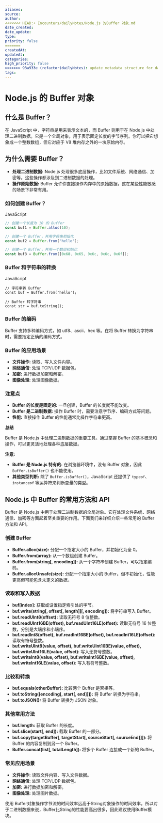 ```yaml
---
aliases: 
source: 
author: 
<<<<<<< HEAD:+ Encounters/dailyNotes/Node.js 的Buffer 对象.md
date_created: 
date_update: 
type: 
priority: false
=======
createdAt: 
updateAt: 
categories: 
high_priority: false
>>>>>>> 93a933e (refactor(dailyNotes): update metadata structure for daily notes):+ Encounters/dailyNotes/20240808131344.md
tags:
---
```

# Node.js 的 Buffer 对象

## 什么是 Buffer？

在 JavaScript 中，字符串是用来表示文本的，而 Buffer 则用于在 Node.js 中处理二进制数据。它是一个全局对象，用于表示固定长度的字节序列。你可以把它想象成一个整数数组，但它对应于 V8 堆内存之外的一块原始内存。

## 为什么需要 Buffer？

- **处理二进制数据:** Node.js 处理很多底层操作，比如文件系统、网络通信、加密等，这些操作都涉及到二进制数据的处理。
- **操作原始数据:** Buffer 允许你直接操作内存中的原始数据，这在某些性能敏感的场景下非常有用。

### 如何创建 Buffer？

JavaScript

```js
// 创建一个长度为 10 的 Buffer
const buf1 = Buffer.alloc(10);

// 创建一个 Buffer，并用字符串初始化
const buf2 = Buffer.from('hello');

// 创建一个 Buffer，并用一个数组初始化
const buf3 = Buffer.from([0x68, 0x65, 0x6c, 0x6c, 0x6f]);
```

### Buffer 和字符串的转换

JavaScript

```
// 字符串转 Buffer
const buf = Buffer.from('hello');

// Buffer 转字符串
const str = buf.toString();
```

### Buffer 的编码

Buffer 支持多种编码方式，如 utf8、ascii、hex 等。在将 Buffer 转换为字符串时，需要指定正确的编码方式。

### Buffer 的应用场景

- **文件操作:** 读取、写入文件内容。
- **网络通信:** 处理 TCP/UDP 数据包。
- **加密:** 进行数据加密和解密。
- **图像处理:** 处理图像数据。

### 注意点

- **Buffer 的长度是固定的:** 一旦创建，Buffer 的长度就不能改变。
- **Buffer 是二进制数据:** 操作 Buffer 时，需要注意字节序、编码方式等问题。
- **性能:** 直接操作 Buffer 的性能通常比操作字符串更高。

**总结**

Buffer 是 Node.js 中处理二进制数据的重要工具。通过掌握 Buffer 的基本概念和操作，可以更灵活地处理各种底层数据。

**注意:**

- **Buffer 是 Node.js 特有的:** 在浏览器环境中，没有 Buffer 对象，因此 `Buffer.isBuffer()` 也不能使用。
- **其他类型判断:** 除了 `Buffer.isBuffer()`，JavaScript 还提供了 `typeof`、`instanceof` 等运算符来判断变量的类型。

## Node.js 中 Buffer 的常用方法和 API

Buffer 是 Node.js 中用于处理二进制数据的全局对象。它在处理文件系统、网络通信、加密等方面起着至关重要的作用。下面我们来详细介绍一些常用的 Buffer 方法和 API。

### 创建 Buffer

- **Buffer.alloc(size):** 分配一个指定大小的 Buffer，并初始化为全 0。
- **Buffer.from(array):** 从一个数组创建 Buffer。
- **Buffer.from(string[, encoding]):** 从一个字符串创建 Buffer，可以指定编码。
- **Buffer.allocUnsafe(size):** 分配一个指定大小的 Buffer，但不初始化，性能更高但可能包含未定义的数据。

### 读取和写入数据

- **buf[index]:** 获取或设置指定索引处的字节。
- **buf.write(string[, offset[, length]][, encoding]):** 将字符串写入 Buffer。
- **buf.readUInt8(offset):** 读取无符号 8 位整数。
- **buf.readUInt16BE(offset), buf.readUInt16LE(offset):** 读取无符号 16 位整数，分别是大端序和小端序。
- **buf.readInt8(offset), buf.readInt16BE(offset), buf.readInt16LE(offset):** 读取有符号整数。
- **buf.writeUInt8(value, offset), buf.writeUInt16BE(value, offset), buf.writeUInt16LE(value, offset):** 写入无符号整数。
- **buf.writeInt8(value, offset), buf.writeInt16BE(value, offset), buf.writeInt16LE(value, offset):** 写入有符号整数。

### 比较和转换

- **buf.equals(otherBuffer):** 比较两个 Buffer 是否相等。
- **buf.toString([encoding[, start[, end]]]):** 将 Buffer 转换为字符串。
- **buf.toJSON():** 将 Buffer 转换为 JSON 对象。

### 其他常用方法

- **buf.length:** 获取 Buffer 的长度。
- **buf.slice(start[, end]):** 截取 Buffer 的一部分。
- **buf.copy(targetBuffer[, targetStart[, sourceStart[, sourceEnd]]]):** 将 Buffer 的内容复制到另一个 Buffer。
- **Buffer.concat(list[, totalLength]):** 将多个 Buffer 连接成一个新的 Buffer。

### 常见应用场景

- **文件操作:** 读取文件内容、写入文件数据。
- **网络通信:** 处理 TCP/UDP 数据包。
- **加密:** 进行数据加密和解密。
- **图像处理:** 处理图片数据。

使用
Buffer对象操作字节流的时间效率远高于String对象操作的时间效率。所以对于二进制数据来说，Buffer比String的性能要高出很多，因此建议使用Buffer模块。
